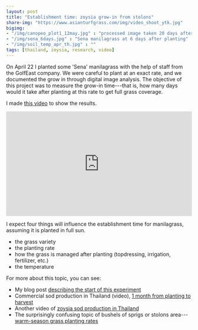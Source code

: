 ```yaml
---
layout: post
title: "Establishment time: zoysia grow-in from stolons"
share-img: "https://www.asianturfgrass.com/img/video_shoot_ytk.jpg"
bigimg:
- "/img/canopeo_plot1_12may.jpg" : "processed image taken 20 days after planting"
- "/img/sena_6days.jpg" : "Sena manilagrass at 6 days after planting"
- "/img/soil_temp_apr_th.jpg" : ""
tags: [thailand, zoysia, research, video]
---
```


On April 22 I planted some 'Sena' manilagrass with the help of staff from the GolfEast company. We were careful to plant at an exact rate, and we documented the grow in through digital image analysis. The objective of this project was to measure the grow-in time---that is, how many days would it take after planting at this rate to get full grass coverage.

I made [this video](https://vimeo.com/micahwoods/sena) to show the results.

<div style="padding:56.25% 0 0 0;position:relative;"><iframe src="https://player.vimeo.com/video/349280102?title=0" style="position:absolute;top:0;left:0;width:100%;height:100%;" frameborder="0" allow="autoplay; fullscreen" allowfullscreen></iframe></div><script src="https://player.vimeo.com/api/player.js"></script>

I expect four things will influence the establishment time for manilagrass, assuming it is planted in full sun.

* the grass variety
* the planting rate
* how the grass is managed after planting (topdressing, irrigation, fertilizer, etc.)
* the temperature

For more about this topic, you can see:

* My blog post [describing the start of this experiment](https://www.asianturfgrass.com/2019-04-27-temperature-turfhacks-zoysia-birds/)
* Commercial sod production in Thailand (video), [1 month from planting to harvest](https://youtu.be/frUkAmBSKyg)
* Another video of [zoysia sod production in Thailand](https://youtu.be/1uLkfBb5II0)
* The surprisingly confusing topic of bushels of sprigs or stolons area---[warm-season grass planting rates](https://www.asianturfgrass.com/2017-09-23-converting-to-bushels-per-area/)
